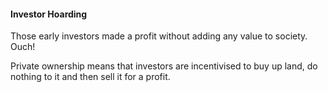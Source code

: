 #### Investor Hoarding

Those early investors made a profit without adding any value to society. Ouch!

Private ownership means that investors are incentivised to buy up land, do nothing to it and then sell it for a profit.
